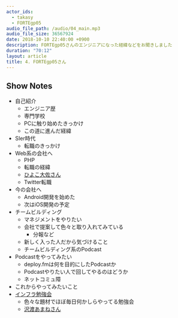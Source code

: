 ```yaml
---
actor_ids:
  - takasy
  - FORTEgp05
audio_file_path: /audio/04_main.mp3
audio_file_size: 36567924
date: 2018-10-10 22:40:00 +0900
description: FORTEgp05さんのエンジニアになった経緯などをお聞きしました
duration: "70:12"
layout: article
title: 4. FORTEgp05さん
---
```

 
## Show Notes
- 自己紹介
  - エンジニア歴
  - 専門学校
  - PCに触り始めたきっかけ
  - この道に進んだ経緯
- SIer時代
  - 転職のきっかけ
- Web系の会社へ
  - PHP
  - 転職の経緯
  - [ひよこ大佐さん](https://twitter.com/hiyoko_taisa)
  - Twitter転職
- 今の会社へ
  - Android開発を始めた
  - 次はiOS開発の予定
- チームビルディング
  - マネジメントをやりたい
  - 会社で提案して色々と取り入れてみている
    - 分報など
  - 新しく入った人だから気づけること
  - チームビルディング系のPodcast
- Podcastをやってみたい
  - deploy.fmは何を目的にしたPodcastか
  - Podcastやりたい人で回してやるのはどうか
  - ネットコミュ障
- これからやってみたいこと
- [インフラ勉強会](https://wp.infra-workshop.tech/)
  - 色々な題材でほぼ毎日何かしらやってる勉強会
  - [沢渡あまねさん](http://amane-career.com/)